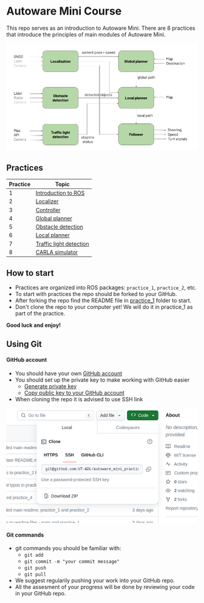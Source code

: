 # Autoware Mini Course

This repo serves as an introduction to Autoware Mini. There are 8 practices that introduce the principles of main modules of Autoware Mini.

![system diagram](/src/doc/diagram.png)

## Practices

| Practice | Topic                   |
|----------|-------------------------|
|    1     | [Introduction to ROS](practice_1)     |
|    2     | [Localizer](practice_2)               |
|    3     | [Controller](practice_3)              |
|    4     | [Global planner](practice_4)          |
|    5     | [Obstacle detection](practice_5)      |
|    6     | [Local planner](practice_6)           |
|    7     | [Traffic light detection](practice_7) |
|    8     | [CARLA simulator](practice_8)         |

## How to start

* Practices are organized into ROS packages: `practice_1`, `practice_2`, etc.
* To start with practices the repo should be forked to your GitHub.
* After forking the repo find the README file in [practice_1](practice_1) folder to start.
* Don't clone the repo to your computer yet! We will do it in practice_1 as part of the practice.

**Good luck and enjoy!**


## Using Git

#### GitHub account

* You should have your own [GitHub account](https://github.com/)
* You should set up the private key to make working with GitHub easier
   * [Generate private key](https://docs.github.com/en/authentication/connecting-to-github-with-ssh/generating-a-new-ssh-key-and-adding-it-to-the-ssh-agent)
   * [Copy public key to your GitHub account](https://docs.github.com/en/authentication/connecting-to-github-with-ssh/adding-a-new-ssh-key-to-your-github-account)
* When cloning the repo it is advised to use SSH link

![clone_ssh](/src/doc/cloning_ssh.png)

#### Git commands

* git commands you should be familiar with:
   * `git add`
   * `git commit -m "your commit message"`
   * `git push`
   * `git pull`
* We suggest regularily pushing your work into your GitHub repo.
* All the assesment of your progress will be done by reviewing your code in your GitHub repo.
